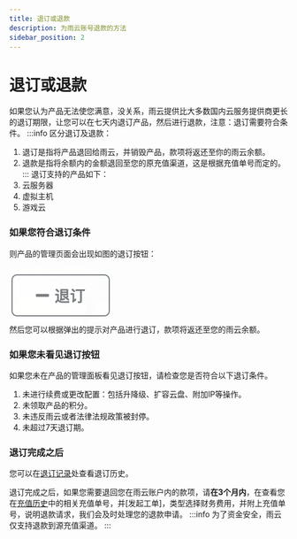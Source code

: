 ```yaml
---
title: 退订或退款
description: 为雨云账号退款的方法
sidebar_position: 2
---
```



# 退订或退款
如果您认为产品无法使您满意，没关系，雨云提供比大多数国内云服务提供商更长的退订期限，让您可以在七天内退订产品，然后进行退款，注意：退订需要符合条件。
:::info
区分退订及退款：

1. 退订是指将产品退回给雨云，并销毁产品，款项将返还至你的雨云余额。
2. 退款是指将余额内的金额退回至您的原充值渠道，这是根据充值单号而定的。
:::
退订支持的产品如下：
1. 云服务器
2. 虚拟主机
3. 游戏云


### 如果您符合退订条件
则产品的管理页面会出现如图的退订按钮：

![图 1@50](./assets/1eca43d372820dcc8160b9847ff085588cab4e81bac4253f0d7fcdd3e3cc59b2.png)  
然后您可以根据弹出的提示对产品进行退订，款项将返还至您的雨云余额。


### 如果您未看见退订按钮
如果您未在产品的管理面板看见退订按钮，请检查您是否符合以下退订条件。
1. 未进行续费或更改配置：包括升降级、扩容云盘、附加IP等操作。
2. 未领取产品的积分。
3. 未违反雨云或者法律法规政策被封停。
4. 未超过7天退订期。

### 退订完成之后

您可以在[退订记录]处查看退订历史。

退订完成之后，如果您需要退回您在雨云账户内的款项，请**在3个月内**，在查看您在[充值历史]中的相关充值单号，并[发起工单]，类型选择财务费用，并附上充值单号，说明退款请求，我们会及时处理您的退款申请。
:::info
为了资金安全，雨云仅支持退款到源充值渠道。
:::



[退订记录]: https://app.rainyun.com/logs/unsub
[充值历史]: https://app.rainyun.com/logs/pay